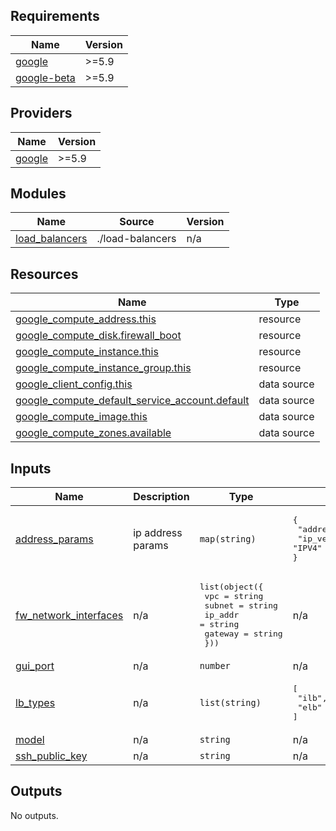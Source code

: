 <!-- BEGIN_TF_DOCS -->
## Requirements

| Name | Version |
|------|---------|
| <a name="requirement_google"></a> [google](#requirement\_google) | >=5.9 |
| <a name="requirement_google-beta"></a> [google-beta](#requirement\_google-beta) | >=5.9 |

## Providers

| Name | Version |
|------|---------|
| <a name="provider_google"></a> [google](#provider\_google) | >=5.9 |

## Modules

| Name | Source | Version |
|------|--------|---------|
| <a name="module_load_balancers"></a> [load\_balancers](#module\_load\_balancers) | ./load-balancers | n/a |

## Resources

| Name | Type |
|------|------|
| [google_compute_address.this](https://registry.terraform.io/providers/hashicorp/google/latest/docs/resources/compute_address) | resource |
| [google_compute_disk.firewall_boot](https://registry.terraform.io/providers/hashicorp/google/latest/docs/resources/compute_disk) | resource |
| [google_compute_instance.this](https://registry.terraform.io/providers/hashicorp/google/latest/docs/resources/compute_instance) | resource |
| [google_compute_instance_group.this](https://registry.terraform.io/providers/hashicorp/google/latest/docs/resources/compute_instance_group) | resource |
| [google_client_config.this](https://registry.terraform.io/providers/hashicorp/google/latest/docs/data-sources/client_config) | data source |
| [google_compute_default_service_account.default](https://registry.terraform.io/providers/hashicorp/google/latest/docs/data-sources/compute_default_service_account) | data source |
| [google_compute_image.this](https://registry.terraform.io/providers/hashicorp/google/latest/docs/data-sources/compute_image) | data source |
| [google_compute_zones.available](https://registry.terraform.io/providers/hashicorp/google/latest/docs/data-sources/compute_zones) | data source |

## Inputs

| Name | Description | Type | Default | Required |
|------|-------------|------|---------|:--------:|
| <a name="input_address_params"></a> [address\_params](#input\_address\_params) | ip address params | `map(string)` | <pre>{<br>  "address_type": "EXTERNAL",<br>  "ip_version": "IPV4"<br>}</pre> | no |
| <a name="input_fw_network_interfaces"></a> [fw\_network\_interfaces](#input\_fw\_network\_interfaces) | n/a | <pre>list(object({<br>    vpc     = string<br>    subnet  = string<br>    ip_addr = string<br>    gateway = string<br>  }))</pre> | n/a | yes |
| <a name="input_gui_port"></a> [gui\_port](#input\_gui\_port) | n/a | `number` | n/a | yes |
| <a name="input_lb_types"></a> [lb\_types](#input\_lb\_types) | n/a | `list(string)` | <pre>[<br>  "ilb",<br>  "elb"<br>]</pre> | no |
| <a name="input_model"></a> [model](#input\_model) | n/a | `string` | n/a | yes |
| <a name="input_ssh_public_key"></a> [ssh\_public\_key](#input\_ssh\_public\_key) | n/a | `string` | n/a | yes |

## Outputs

No outputs.
<!-- END_TF_DOCS -->